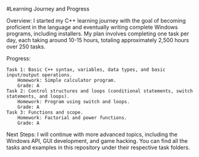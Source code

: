 #Learning Journey and Progress

Overview:
I started my C++ learning journey with the goal of becoming proficient in the language and eventually writing complete Windows programs, including installers. My plan involves completing one task per day, each taking around 10-15 hours, totaling approximately 2,500 hours over 250 tasks.

Progress:

    Task 1: Basic C++ syntax, variables, data types, and basic input/output operations.
        Homework: Simple calculator program.
        Grade: A
    Task 2: Control structures and loops (conditional statements, switch statements, and loops).
        Homework: Program using switch and loops.
        Grade: A
    Task 3: Functions and scope.
        Homework: Factorial and power functions.
        Grade: A

Next Steps:
I will continue with more advanced topics, including the Windows API, GUI development, and game hacking. You can find all the tasks and examples in this repository under their respective task folders. 
